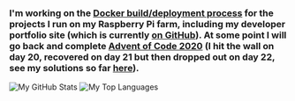 ### I'm working on the [Docker build/deployment process](https://github.com/RatJuggler/my-production-docker-build) for the projects I run on my Raspberry Pi farm, including my developer portfolio site (which is currently [on GitHub](https://ratjuggler.github.io/developer-portfolio/)). At some point I will go back and complete [Advent of Code 2020](https://adventofcode.com/) (I hit the wall on day 20, recovered on day 21 but then dropped out on day 22, see my solutions so far [here](https://github.com/RatJuggler/advent-of-code/tree/master/2020)).

![My GitHub Stats](https://github-readme-stats.vercel.app/api?username=RatJuggler&count_private=true)
![My Top Languages](https://github-readme-stats.vercel.app/api/top-langs/?username=RatJuggler&langs_count=8&layout=compact)

<!--
**RatJuggler/RatJuggler** is a ✨ _special_ ✨ repository because its `README.md` (this file) appears on your GitHub profile.

Here are some ideas to get you started:

- 🔭 I’m currently working on ...
- 🌱 I’m currently learning ...
- 👯 I’m looking to collaborate on ...
- 🤔 I’m looking for help with ...
- 💬 Ask me about ...
- 📫 How to reach me: ...
- 😄 Pronouns: ...
- ⚡ Fun fact: ...
-->
